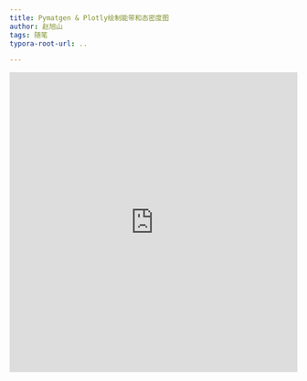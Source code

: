 ```yaml
---
title: Pymatgen & Plotly绘制能带和态密度图
author: 赵旭山
tags: 随笔
typora-root-url: ..

---
```








<iframe id="igraph" scrolling="no" style="border:none;" seamless="seamless" src="https://plotly.com/~yuwenxianglong/69.embed" height="525" width="100%"></iframe>

